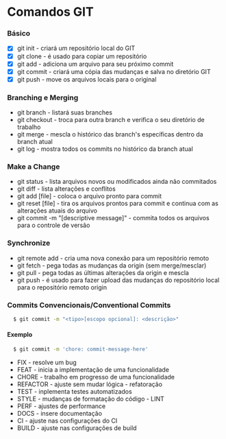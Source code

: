 # Comandos GIT

### Básico
- [x] git init - criará um repositório local do GIT
- [x] git clone - é usado para copiar um repositório
- [x] git add - adiciona um arquivo para seu próximo commit
- [x] git commit - criará uma cópia das mudanças e salva no diretório GIT
- [x] git push - move os arquivos locais para o original

### Branching e Merging
- git branch - listará suas branches
- git checkout - troca para outra branch e verifica o seu diretório de trabalho
- git merge - mescla o histórico das branch's específicas dentro da branch atual
- git log - mostra todos os commits no histórico da branch atual

### Make a Change
- git status - lista arquivos novos ou modificados ainda não commitados
- git diff - lista alterações e conflitos
- git add [file] - coloca o arquivo pronto para commit
- git reset [file] - tira os arquivos prontos para commit e continua com as alterações atuais do arquivo
- git commit -m "[descriptive message]" - commita todos os arquivos para o controle de versão

### Synchronize
- git remote add <name> <url> - cria uma nova conexão para um repositório remoto
- git fetch - pega todas as mudanças da origin (sem merge/mesclar)
- git pull - pega todas as últimas alterações da origin e mescla
- git push - é usado para fazer upload das mudanças do repositório local para o repositório remoto origin

### Commits Convencionais/Conventional Commits
```sh
  $ git commit -m "<tipo>[escopo opcional]: <descrição>"
```
#### Exemplo
```sh
  $ git commit -m 'chore: commit-message-here' 
```
  - FIX - resolve um bug
  - FEAT - inicia a implementação de uma funcionalidade
  - CHORE - trabalho em progresso de uma funcionalidade
  - REFACTOR - ajuste sem mudar lógica - refatoração
  - TEST - inplementa testes automatizados
  - STYLE - mudanças de formatação do código - LINT
  - PERF - ajustes de performance
  - DOCS - insere documentação
  - CI - ajuste nas configurações do CI
  - BUILD - ajuste nas configurações de build
